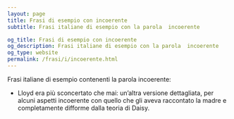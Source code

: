 ```yaml
---
layout: page
title: Frasi di esempio con incoerente 
subtitle: Frasi italiane di esempio con la parola  incoerente

og_title: Frasi di esempio con incoerente 
og_description: Frasi italiane di esempio con la parola  incoerente
og_type: website
permalink: /frasi/i/incoerente.html
---
```


Frasi italiane di esempio contenenti la parola incoerente:


- Lloyd era più sconcertato che mai: un’altra versione dettagliata, per alcuni aspetti incoerente con quello che gli aveva raccontato la madre e completamente difforme dalla teoria di Daisy.
